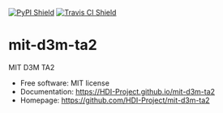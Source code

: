 [![PyPI Shield](https://img.shields.io/pypi/v/mit-d3m-ta2.svg)](https://pypi.python.org/pypi/mit-d3m-ta2)
[![Travis CI Shield](https://travis-ci.org/HDI-Project/mit-d3m-ta2.svg?branch=master)](https://travis-ci.org/HDI-Project/mit-d3m-ta2)

# mit-d3m-ta2

MIT D3M TA2

- Free software: MIT license
- Documentation: https://HDI-Project.github.io/mit-d3m-ta2
- Homepage: https://github.com/HDI-Project/mit-d3m-ta2
